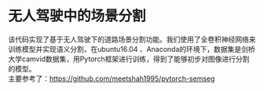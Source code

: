 # 无人驾驶中的场景分割

该代码实现了基于无人驾驶下的道路场景分割功能。我们使用了全卷积神经网络来训练模型并实现语义分割，在ubuntu16.04 、Anaconda的环境下，数据集是剑桥大学camvid数据集，用Pytorch框架进行训练，得到了能够初步对图像进行分割的模型。   
主要参考了：https://github.com/meetshah1995/pytorch-semseg
